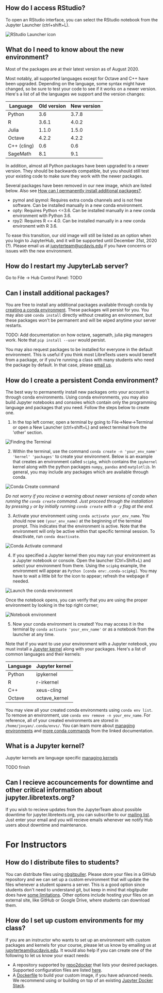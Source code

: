 ## How do I access RStudio?

To open an RStudio interface, you can select the RStudio notebook from the Jupyter Launcher (ctrl+shift+L).

![RStudio Launcher icon](RStudio-launcher.png)

## What do I need to know about the new environment?

Most of the packages are at their latest version as of August 2020.

Most notably, all supported languages except for Octave and C++ have been upgraded. Depending on the language, some syntax might have changed, so be sure to test your code to see if it works on a newer version. Here's a list of all the languages we support and the version changes:

| Language | Old version | New version |
| - | - | - |
| Python | 3.6 | 3.7.8 |
| R | 3.6.1 | 4.0.2 |
| Julia | 1.1.0 | 1.5.0 |
| Octave | 4.2.2 | 4.2.2 |
| C++ (cling) | 0.6 | 0.6 |
| SageMath | 8.1 | 9.1 |

In addition, almost all Python packages have been upgraded to a newer version. They should be backwards compatible, but you should still test your existing code to make sure they work with the newer packages.

Several packages have been removed in our new image, which are listed below. Also see [How can I permanently install additional packages?]().

- pymol and ipymol: Requires extra conda channels and is not free software. Can be installed manually in a new conda environment.
- opty: Requires Python <=3.6. Can be installed manually in a new conda environment with Python 3.6.
- rpy2: Requires R <= 4.0. Can be installed manually in a new conda environemt with R 3.6.

To ease this transition, our old image will still be listed as an option when you login to JupyterHub, and it will be supported until December 31st, 2020 (?). Please email us at [jupyterteam@ucdavis.edu](mailto:jupyterteam@ucdavis.edu) if you have concerns or issues with the new environment.

## How do I restart my JupyterLab server?

Go to File -> Hub Control Panel: TODO

## Can I install additional packages?

You are free to install any additional packages available through conda by [creating a conda environment](#how-do-i-create-a-persistent-conda-environment). These packages will persist for you. You may also use `conda install` directly without creating an environment, but these packages won't be permanent and will be wiped anytime your server restarts.

TODO: Add documentation on how octave, sagemath, julia pkg managers work. Note that `pip install --user` would persist.

You may also request packages to be installed for everyone in the default environment. This is useful if you think most LibreTexts users would benefit from a package, or if you're running a class with many students who need the package by default. In that case, please [email us](mailto:jupyterteam@ucdavis.edu).

## How do I create a persistent Conda environment?

The best way to permanently install new packages onto your account is through conda environments. Using conda environments, you may also build Jupyter notebooks and consoles which contain only the programming language and packages that you need. Follow the steps below to create one.

1. In the top left corner, open a terminal by going to File->New->Terminal or open a New Launcher (ctrl+shift+L) and select terminal from the 'other' section.

![Finding the Terminal](terminal.png)

2. Within the terminal, use the command `conda create -n 'your_env_name' 'kernel' 'packages'` to create your environment.
  Below is an example that creates an environment called `scipkg`, which contains the `ipykernel` kernel along with the python packages `numpy`, `pandas` and `matplotlib`. In general, you may include any packages which are available through conda.

  ![Conda Create command](conda-create.png)

  *Do not worry if you recieve a warning about newer versions of conda when running the `conda create` command. Just proceed through the installation by pressing `y` or by initially running `conda create` with a `-y` flag at the end.*

3. Activate your environment using `conda activate your_env_name`. You should now see `(your_env_name)` at the beginning of the terminal prompt. This indicates that the environment is active. Note that the environment will only be active within that specific terminal session. To deactivate, run `conda deactivate`.

  ![Conda Activate command](conda-activate.png)

4. If you specified a Jupyter kernel then you may run your environment as a Jupyter notebook or console. Open the launcher (Ctrl+Shift+L) and select your environment from there. Using the `scipkg` example, the environment will appear as `Python [conda env:.conda-scipkg]`. You may have to wait a little bit for the icon to appear; refresh the webpage if needed.

  ![Launch the conda environment](env-launcher.png)
  
  Once the notebook opens, you can verify that you are using the proper environment by looking in the top right corner;

  ![Notebook environment](notebook.png) 

5. Now your conda environment is created! You may access it in the terminal by `conda activate 'your_env_name'` or as a notebook from the launcher at any time. 

Note that if you want to use your environment with a Jupyter notebook, you must install a [Jupyter kernel](#what-is-a-jupyter-kernel) along with your packages. Here's a list of common languages and their kernels:

| Language | Jupyter kernel |
| - | - |
| Python | ipykernel |
| R | r-irkernel |
| C++ | xeus-cling |
| Octave | octave_kernel |

You may view all your created conda environments using `conda env list`. To remove an environment, use `conda env remove -n your_env_name`. For reference, all of your created environments are stored in `/home/jovyan/.conda/envs/`. You can learn more about [managing environments](https://docs.conda.io/projects/conda/en/latest/user-guide/tasks/manage-environments.html) and [more conda commands](https://docs.conda.io/projects/conda/en/latest/commands.html) from the linked documentation.

## What is a Jupyter kernel?

Jupyter kernels are language specific [managing kernels](https://jupyterlab.readthedocs.io/en/stable/user/running.html)

TODO finish

## Can I recieve accouncements for downtime and other critical information about jupyter.libretexts.org?

If you wish to recieve updates from the JupyterTeam about possible downtime for jupyter.libretexts.org, you can subscribe to our [mailing list](https://lists.ucdavis.edu/sympa/subscribe/flock-announce). Just enter your email and you will recieve emails whenever we notify Hub users about downtime and maintenance.

# For Instructors

## How do I distribute files to students?

You can distribute files using [nbgitpuller](https://jupyterhub.github.io/nbgitpuller/index.html). Please store your files in a GitHub repository and we can set up a custom environment that will update the files whenever a student spawns a server. This is a good option since students don't need to understand git, but keep in mind that nbgitpuller does have [some limitations](https://jupyterhub.github.io/nbgitpuller/topic/automatic-merging.html). Other options include hosting your files on an external site, like GitHub or Google Drive, where students can download them.

## How do I set up custom environments for my class?

If you are an instructor who wants to set up an environment with custom packages and kernels for your course, please let us know by emailing us at jupyterteam@ucdavis.edu. It would also help if you can create one of the following to let us know your exact needs:

- A repository supported by [repo2docker](https://repo2docker.readthedocs.io/) that lists your desired packages. Supported configuration files are listed [here](https://repo2docker.readthedocs.io/en/latest/config_files.html).
- A [Dockerfile](https://docs.docker.com/engine/reference/builder/) to build your custom image, if you have advanced needs. We recommend using or building on top of an existing [Jupyter Docker Stack](https://jupyter-docker-stacks.readthedocs.io/en/latest/index.html).
